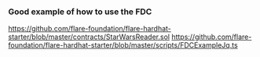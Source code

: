 
### Good example of how to use the FDC
https://github.com/flare-foundation/flare-hardhat-starter/blob/master/contracts/StarWarsReader.sol
https://github.com/flare-foundation/flare-hardhat-starter/blob/master/scripts/FDCExampleJq.ts